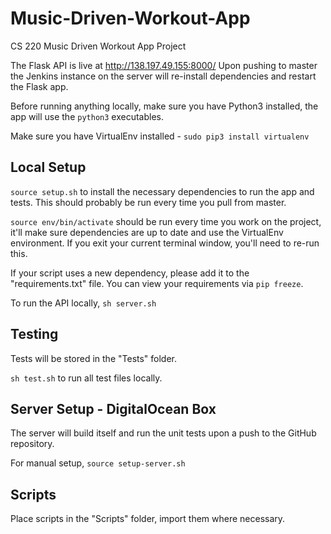 # Music-Driven-Workout-App
CS 220 Music Driven Workout App Project

The Flask API is live at http://138.197.49.155:8000/ Upon pushing to master the Jenkins instance on the server will re-install dependencies and restart the Flask app.

Before running anything locally, make sure you have Python3 installed, the app will use the ```python3``` executables.

Make sure you have VirtualEnv installed - ```sudo pip3 install virtualenv```

## Local Setup
```source setup.sh``` to install the necessary dependencies to run the app and tests. This should probably be run every time you pull from master.

```source env/bin/activate``` should be run every time you work on the project, it'll make sure dependencies are up to date and use the VirtualEnv environment. If you exit your current terminal window, you'll need to re-run this.

If your script uses a new dependency, please add it to the "requirements.txt" file. You can view your requirements via ```pip freeze```.

To run the API locally, ```sh server.sh```

## Testing
Tests will be stored in the "Tests" folder. 

```sh test.sh``` to run all test files locally.

## Server Setup - DigitalOcean Box
The server will build itself and run the unit tests upon a push to the GitHub repository.

For manual setup, ```source setup-server.sh```

## Scripts
Place scripts in the "Scripts" folder, import them where necessary.

